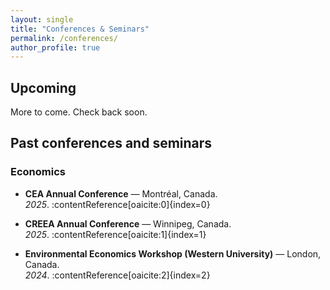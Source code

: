 ```yaml
---
layout: single
title: "Conferences & Seminars"
permalink: /conferences/
author_profile: true
---
```


## Upcoming
<p class="text-gray">More to come. Check back soon.</p>

## Past conferences and seminars

### Economics
- **CEA Annual Conference** — Montréal, Canada.  
  *2025*. :contentReference[oaicite:0]{index=0}

- **CREEA Annual Conference** — Winnipeg, Canada.  
  *2025*. :contentReference[oaicite:1]{index=1}

- **Environmental Economics Workshop (Western University)** — London, Canada.  
  *2024*. :contentReference[oaicite:2]{index=2}
